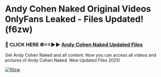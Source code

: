 # Andy Cohen Naked Original Videos 0nlyFans Leaked - Files Updated! (f6zw)

<h3>🔴 CLICK HERE 🌐==►► <a href="https://tinyurl.com/yckcrads" rel="nofollow">Andy Cohen Naked Updated Files</a></h3>

Get Andy Cohen Naked and all content. Now you can access all videos and pictures of Andy Cohen Naked. New Updated Files 2025!

[![f6zw](https://i.imgur.com/hpKpOFt.gif)](https://tinyurl.com/yckcrads)
